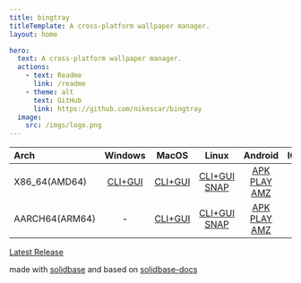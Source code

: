 ```yaml
---
title: bingtray
titleTemplate: A cross-platform wallpaper manager.
layout: home

hero:
  text: A cross-platform wallpaper manager.
  actions:
    - text: Readme
      link: /readme
    - theme: alt
      text: GitHub
      link: https://github.com/nikescar/bingtray
  image:
    src: /imgs/logo.png
---
```


| Arch          | Windows        | MacOS         | Linux        | Android        | IOS         |
|:--------------|:--------------:|:-------------:|:------------:|:--------------:|--------------:|
| X86_64(AMD64) | [CLI+GUI](https://github.com/nikescar/bingtray/releases/latest/download/bingtray-x86_64-pc-windows-msvc.tar.gz) | [CLI+GUI](https://github.com/nikescar/bingtray/releases/latest/download/bingtray-x86_64-apple-darwin.tar.gz) | [CLI+GUI](https://github.com/nikescar/bingtray/releases/latest/download/bingtray-x86_64-unknown-linux-musl.tar.gz) [SNAP](https://snapcraft.io/bingtray) | [APK](https://github.com/nikescar/bingtray/releases/latest/download/bingtray-all-signed.apk) [PLAY](https://play.google.com/store/apps/details?id=pe.nikescar.bingtray) [AMZ](https://www.amazon.com/dp/B0FNVRM146) | - |
| AARCH64(ARM64)| - | [CLI+GUI](https://github.com/nikescar/bingtray/releases/latest/download/bingtray-aarch64-apple-darwin.tar.gz) | [CLI+GUI](https://github.com/nikescar/bingtray/releases/latest/download/bingtray-aarch64-linux-android.tar.gz) [SNAP](https://snapcraft.io/bingtray) | [APK](https://github.com/nikescar/bingtray/releases/latest/download/bingtray-all-signed.apk) [PLAY](https://play.google.com/store/apps/details?id=pe.nikescar.bingtray) [AMZ](https://www.amazon.com/dp/B0FNVRM146) | - |

[Latest Release](https://github.com/nikescar/bingtray/releases)<br/>


made with [solidbase](https://solidbase.dev/) and based on [solidbase-docs](https://github.com/kobaltedev/solidbase/tree/main/docs)